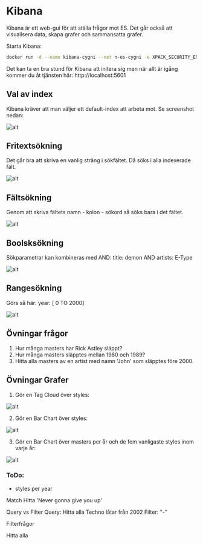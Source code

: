 # Kibana
Kibana är ett web-gui för att ställa frågor mot ES. Det går också att visualisera data, skapa grafer och
sammansatta grafer.

Starta Kibana:
```bash
docker run -d --name kibana-cygni --net n-es-cygni -e XPACK_SECURITY_ENABLED=false -e ELASTICSEARCH_URL=http://es-cygni:9200 -p 5601:5601 docker.elastic.co/kibana/kibana:5.3.1
```

Det kan ta en bra stund för Kibana att initera sig men när allt är igång kommer du åt
tjänsten här: http://localhost:5601

## Val av index
Kibana kräver att man väljer ett default-index att arbeta mot. Se screenshot nedan:

![alt][kibana-select-index]

## Fritextsökning
Det går bra att skriva en vanlig sträng i sökfältet. Då söks i alla indexerade fält.

![alt][kibana-simple-search]

## Fältsökning
Genom att skriva fältets namn - kolon - sökord så söks bara i det fältet.

![alt][kibana-field-search]

## Boolsksökning
Sökparametrar kan kombineras med AND:
title: demon AND artists: E-Type

![alt][kibana-and-search]

## Rangesökning
Görs så här: year: [ 0 TO 2000]

![alt][kibana-range-search]

## Övningar frågor
1. Hur många masters har Rick Astley släppt?
2. Hur många masters släpptes mellan 1980 och 1989?
3. Hitta alla masters av en artist med namn 'John' som släpptes före 2000.

## Övningar Grafer
1. Gör en Tag Cloud över styles:

![alt][tagcloud-styles]

2. Gör en Bar Chart över styles:

![alt][bar-styles]

3. Gör en Bar Chart över masters per år och de fem vanligaste styles inom varje år:

![alt][year-sub-styles]



### ToDo:
- styles per year

Match
Hitta 'Never gonna give you up'

Query vs Filter
Query: Hitta alla Techno låtar från 2002
Filter: "-"


Filterfrågor

Hitta alla


[kibana-select-index]: https://github.com/cygni/cygni-competence-7-databases/blob/screenshots/elasticsearch/kibana-select-index.png?raw=true "Kibana välj index"

[kibana-simple-search]: https://github.com/cygni/cygni-competence-7-databases/blob/screenshots/elasticsearch/kibana-simple-search.png?raw=true "Kibana fritextsökning"

[kibana-field-search]: https://github.com/cygni/cygni-competence-7-databases/blob/screenshots/elasticsearch/kibana-field-search.png?raw=true "Kibana fältsökning"

[kibana-and-search]: https://github.com/cygni/cygni-competence-7-databases/blob/screenshots/elasticsearch/kibana-and-search.png?raw=true "Kibana boolsksökning"

[kibana-range-search]: https://github.com/cygni/cygni-competence-7-databases/blob/screenshots/elasticsearch/kibana-range-search.png?raw=true "Kibana rangesökning"

[tagcloud-styles]: https://github.com/cygni/cygni-competence-7-databases/blob/screenshots/elasticsearch/tagcloud-styles.png?raw=true "Tag Cloud över styles"

[bar-styles]: https://github.com/cygni/cygni-competence-7-databases/blob/screenshots/elasticsearch/bar-styles.png?raw=true "Masters per style"

[year-sub-styles]: https://github.com/cygni/cygni-competence-7-databases/blob/screenshots/elasticsearch/bar-year-sub-styles.png?raw=true "Masters per år, sub styles"
